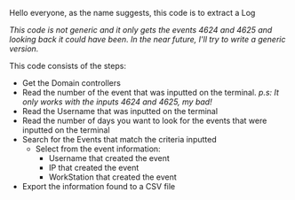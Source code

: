 <p> Hello everyone, as the name suggests, this code is to extract a Log</p>
<p><em>This code is not generic and it only gets the events 4624 and 4625 and looking back it could have been. In the near future, I'll try to write a generic version.</em></p>

<p>This code consists of the steps:
    <ul>
        <li>Get the Domain controllers</li>
        <li>Read the number of the event that was inputted on the terminal. <em>p.s: It only works with the inputs 4624 and 4625, my bad!</em></li>
        <li>Read the Username that was inputted on the terminal</li>
        <li>Read the number of days you want to look for the events that were inputted on the terminal</li>
        <li>Search for the Events that match the criteria inputted
            <ul>
                <li>Select from the event information:
                    <ul>
                        <li>Username that created the event</li>
                        <li>IP that created the event</li>
                        <li>WorkStation that created the event</li>
                    </ul>
                </li>
            </ul>
        </li>
        <li>Export the information found to a CSV file</li>
    </ul>
</p>

